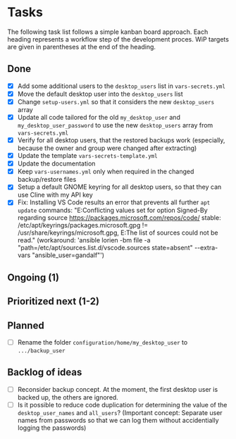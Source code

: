 # Tasks

The following task list follows a simple kanban board approach. Each heading
represents a workflow step of the development proces. WiP targets are given
in parentheses at the end of the heading.

## Done

- [x] Add some additional users to the `desktop_users` list in `vars-secrets.yml`
- [x] Move the default desktop user into the `desktop_users` list
- [x] Change `setup-users.yml` so that it considers the new `desktop_users` array
- [x] Update all code tailored for the old `my_desktop_user` and `my_desktop_user_password` to use the new `desktop_users` array from `vars-secrets.yml`
- [x] Verify for all desktop users, that the restored backups work (especially, because the owner and group were changed after extracting)
- [x] Update the template `vars-secrets-template.yml`
- [x] Update the documentation
- [x] Keep `vars-usernames.yml` only when required in the changed backup/restore files
- [x] Setup a default GNOME keyring for all desktop users, so that they can use Cline with my API key
- [x] Fix: Installing VS Code results an error that prevents all further `apt update` commands: "E:Conflicting values set for option Signed-By regarding source https://packages.microsoft.com/repos/code/ stable: /etc/apt/keyrings/packages.microsoft.gpg != /usr/share/keyrings/microsoft.gpg, E:The list of sources could not be read." (workaround: 'ansible lorien -bm file -a "path=/etc/apt/sources.list.d/vscode.sources state=absent" --extra-vars "ansible_user=gandalf"')

## Ongoing (1)

## Prioritized next (1-2)

## Planned

- [ ] Rename the folder `configuration/home/my_desktop_user` to `.../backup_user`

## Backlog of ideas

- [ ] Reconsider backup concept. At the moment, the first desktop user is backed up, the others are ignored.
- [ ] Is it possible to reduce code duplication for determining the value of the `desktop_user_names` and `all_users`? (Important concept: Separate user names from passwords so that we can log them without accidentially logging the passwords)
